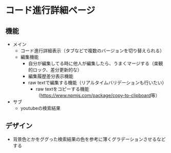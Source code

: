 # コード進行詳細ページ

## 機能

- メイン
  - コード進行詳細表示（タブなどで複数のバージョンを切り替えられる）
  - 編集機能
    - 自分が編集してる時に他人が編集したら、うまくマージする（楽観的ロック、差分更新的な）
    - 編集履歴差分表示機能
    - raw textで編集する機能（リアルタイムバリデーションも行いたい）
      - raw textをコピーする機能（<https://www.npmjs.com/package/copy-to-clipboard>等）
- サブ
  - youtubeの検索結果

## デザイン

- 背景色とかをググった検索結果の色を参考に薄くグラデーションさせるなどする

